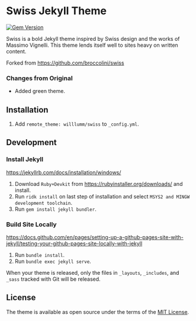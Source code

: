 # Swiss Jekyll Theme

[![Gem Version](https://badge.fury.io/rb/jekyll-swiss.svg)](https://badge.fury.io/rb/jekyll-swiss)

Swiss is a bold Jekyll theme inspired by Swiss design and the works of Massimo Vignelli. This theme lends itself well to sites heavy on written content.

Forked from https://github.com/broccolini/swiss

### Changes from Original
- Added green theme.


## Installation

1. Add `remote_theme: willlumm/swiss` to `_config.yml`.

## Development

### Install Jekyll
https://jekyllrb.com/docs/installation/windows/
1. Download `Ruby+Devkit` from https://rubyinstaller.org/downloads/ and install.
1. Run `ridk install` on last step of installation and select `MSYS2 and MINGW development toolchain`.
1. Run `gem install jekyll bundler`.

### Build Site Locally
https://docs.github.com/en/pages/setting-up-a-github-pages-site-with-jekyll/testing-your-github-pages-site-locally-with-jekyll
1. Run `bundle install`.
1. Run `bundle exec jekyll serve`.

When your theme is released, only the files in `_layouts`, `_includes`, and `_sass` tracked with Git will be released.

## License

The theme is available as open source under the terms of the [MIT License](http://opensource.org/licenses/MIT).
